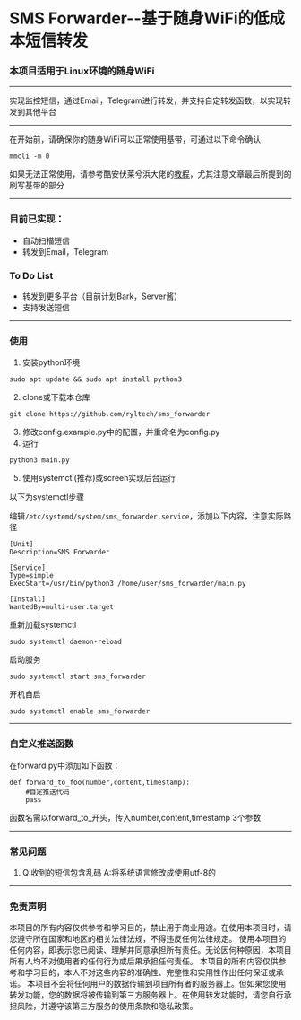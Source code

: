# SMS Forwarder--基于随身WiFi的低成本短信转发

### 本项目适用于Linux环境的随身WiFi
***
实现监控短信，通过Email，Telegram进行转发，并支持自定转发函数，以实现转发到其他平台
***
在开始前，请确保你的随身WiFi可以正常使用基带，可通过以下命令确认
```
mmcli -m 0
```
如果无法正常使用，请参考酷安伏莱兮浜大佬的[教程](https://www.coolapk.com/feed/37834896?shareKey=OTQ3NWNhOTZkY2UwNjJkZjRhNDI)，尤其注意文章最后所提到的刷写基带的部分
***
### 目前已实现：
- 自动扫描短信
- 转发到Email，Telegram
### To Do List
- 转发到更多平台（目前计划Bark，Server酱）
- 支持发送短信
***
### 使用
1. 安装python环境
```
sudo apt update && sudo apt install python3
```
2. clone或下载本仓库
```
git clone https://github.com/ryltech/sms_forwarder
```
3. 修改config.example.py中的配置，并重命名为config.py
4. 运行
```
python3 main.py
```
5. 使用systemctl(推荐)或screen实现后台运行

以下为systemctl步骤

编辑`/etc/systemd/system/sms_forwarder.service`，添加以下内容，注意实际路径
```
[Unit]
Description=SMS Forwarder

[Service]
Type=simple
ExecStart=/usr/bin/python3 /home/user/sms_forwarder/main.py

[Install]
WantedBy=multi-user.target
```
重新加载systemctl
```
sudo systemctl daemon-reload
```
启动服务
```
sudo systemctl start sms_forwarder
```
开机自启
```
sudo systemctl enable sms_forwarder
```
***
### 自定义推送函数
在forward.py中添加如下函数：
```
def forward_to_foo(number,content,timestamp):
	#自定推送代码
	pass
```
函数名需以forward_to_开头，传入number,content,timestamp 3个参数
***
### 常见问题
1. Q:收到的短信包含乱码
A:将系统语言修改成使用utf-8的
***
### 免责声明
 本项目的所有内容仅供参考和学习目的，禁止用于商业用途。在使用本项目时，请您遵守所在国家和地区的相关法律法规，不得违反任何法律规定。
 使用本项目的任何内容，即表示您已阅读、理解并同意承担所有责任。无论因何种原因，本项目所有人均不对使用者的任何行为或后果承担任何责任。
 本项目的所有内容仅供参考和学习目的，本人不对这些内容的准确性、完整性和实用性作出任何保证或承诺。
 本项目不会将任何用户的数据传输到项目所有者的服务器上。但如果您使用转发功能，您的数据将被传输到第三方服务器上。在使用转发功能时，请您自行承担风险，并遵守该第三方服务的使用条款和隐私政策。